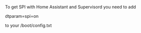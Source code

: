 To get SPI with Home Assistant and Supervisord you need to add


dtparam=spi=on


to your /boot/config.txt
